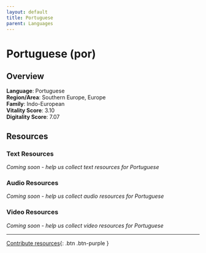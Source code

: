 ```yaml
---
layout: default
title: Portuguese
parent: Languages
---
```


# Portuguese (por)

## Overview

**Language**: Portuguese  
**Region/Area**: Southern Europe, Europe  
**Family**: Indo-European  
**Vitality Score**: 3.10  
**Digitality Score**: 7.07  

## Resources

### Text Resources
*Coming soon - help us collect text resources for Portuguese*

### Audio Resources
*Coming soon - help us collect audio resources for Portuguese*

### Video Resources
*Coming soon - help us collect video resources for Portuguese*

---

[Contribute resources](https://fairtrain.github.io/){: .btn .btn-purple }
